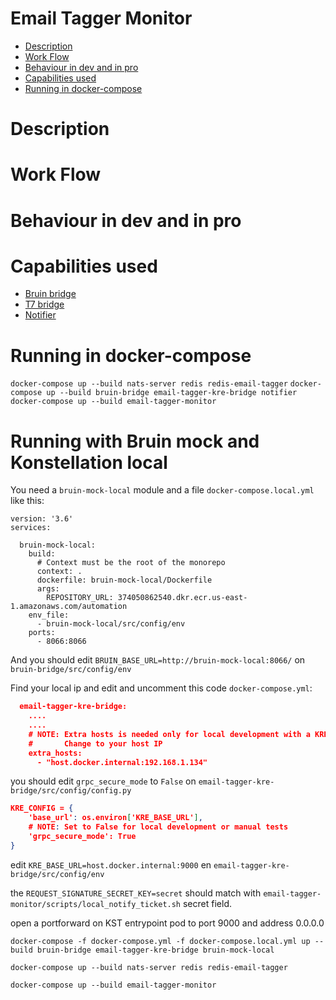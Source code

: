 # Email Tagger Monitor
  * [Description](#description)
  * [Work Flow](#work-flow)
  * [Behaviour in dev and in pro](#behaviour-in-development-and-in-production)
  * [Capabilities used](#capabilities-used) 
  * [Running in docker-compose](#running-in-docker-compose)

# Description
# Work Flow
# Behaviour in dev and in pro
# Capabilities used
- [Bruin bridge](../bruin-bridge/README.md)
- [T7 bridge](../email-tagger-kre-bridge/README.md)
- [Notifier](../notifier/README.md)

# Running in docker-compose
`docker-compose up --build nats-server redis redis-email-tagger`
`docker-compose up --build bruin-bridge email-tagger-kre-bridge notifier`
`docker-compose up --build email-tagger-monitor`

# Running with Bruin mock and Konstellation local 

You need a `bruin-mock-local` module and a file `docker-compose.local.yml` like this:

```
version: '3.6'
services:

  bruin-mock-local:
    build:
      # Context must be the root of the monorepo
      context: .
      dockerfile: bruin-mock-local/Dockerfile
      args:
        REPOSITORY_URL: 374050862540.dkr.ecr.us-east-1.amazonaws.com/automation
    env_file:
      - bruin-mock-local/src/config/env
    ports:
      - 8066:8066
```

And you should edit `BRUIN_BASE_URL=http://bruin-mock-local:8066/` on `bruin-bridge/src/config/env` 

Find your local ip and edit and uncomment this code `docker-compose.yml`:
```json
  email-tagger-kre-bridge:
    ....
    ....
    # NOTE: Extra hosts is needed only for local development with a KRE local
    #       Change to your host IP
    extra_hosts:
      - "host.docker.internal:192.168.1.134"
```

you should edit `grpc_secure_mode` to `False` on `email-tagger-kre-bridge/src/config/config.py`
```json
KRE_CONFIG = {
    'base_url': os.environ['KRE_BASE_URL'],
    # NOTE: Set to False for local development or manual tests
    'grpc_secure_mode': True
}
```

edit `KRE_BASE_URL=host.docker.internal:9000` en `email-tagger-kre-bridge/src/config/env`

the `REQUEST_SIGNATURE_SECRET_KEY=secret` should match with `email-tagger-monitor/scripts/local_notify_ticket.sh` secret field.


open a portforward on KST entrypoint pod to port 9000 and address 0.0.0.0 

```
docker-compose -f docker-compose.yml -f docker-compose.local.yml up --build bruin-bridge email-tagger-kre-bridge bruin-mock-local
```
```
docker-compose up --build nats-server redis redis-email-tagger
```
```
docker-compose up --build email-tagger-monitor
```
